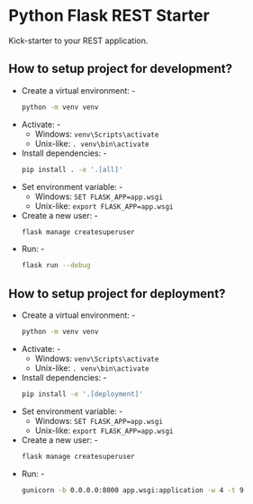 # Python Flask REST Starter

Kick-starter to your REST application.

## How to setup project for development?

- Create a virtual environment: -
  ```bash
  python -m venv venv
  ```
- Activate: -
    - Windows: `venv\Scripts\activate`
    - Unix-like: `. venv\bin\activate`
- Install dependencies: -
  ```bash
  pip install . -e '.[all]'
  ```
- Set environment variable: -
    - Windows: `SET FLASK_APP=app.wsgi`
    - Unix-like: `export FLASK_APP=app.wsgi`
- Create a new user: -
  ```bash
  flask manage createsuperuser
  ```
- Run: -
  ```bash
  flask run --debug
  ```

## How to setup project for deployment?

- Create a virtual environment: -
  ```bash
  python -m venv venv
  ```
- Activate: -
    - Windows: `venv\Scripts\activate`
    - Unix-like: `. venv\bin\activate`
- Install dependencies: -
  ```bash
  pip install -e '.[deployment]'
  ```
- Set environment variable: -
    - Windows: `SET FLASK_APP=app.wsgi`
    - Unix-like: `export FLASK_APP=app.wsgi`
- Create a new user: -
  ```bash
  flask manage createsuperuser
  ```
- Run: -
  ```bash
  gunicorn -b 0.0.0.0:8000 app.wsgi:application -w 4 -t 9
  ```
